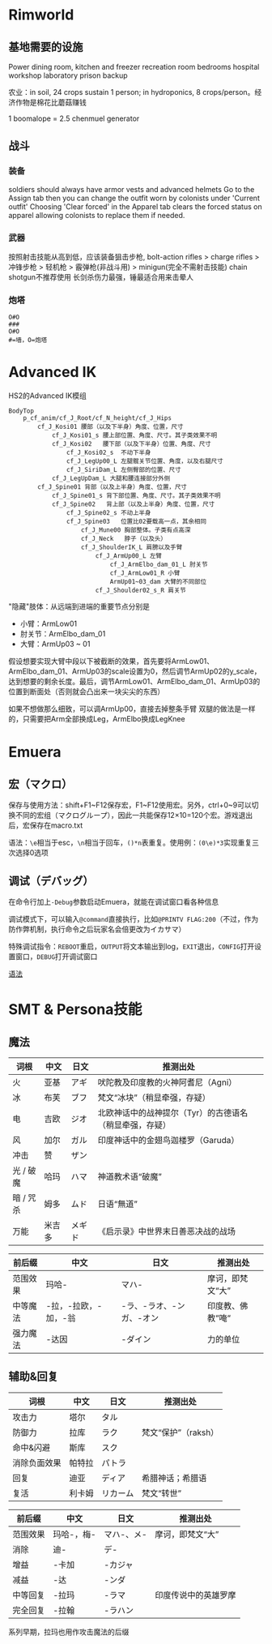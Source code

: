 # Rimworld

## 基地需要的设施

Power
dining room, kitchen and freezer
recreation room
bedrooms
hospital
workshop
laboratory
prison
backup

农业：in soil, 24 crops sustain 1 person; in hydroponics, 8 crops/person。经济作物是棉花比蘑菇赚钱

1 boomalope = 2.5 chenmuel generator

## 战斗

### 装备

soldiers should always have armor vests and advanced helmets
Go to the Assign tab then you can change the outfit worn by colonists under 'Current outfit'
Choosing 'Clear forced' in the Apparel tab clears the forced status on apparel allowing colonists to replace them if needed. 

### 武器

按照射击技能从高到低，应该装备狙击步枪, bolt-action rifles > charge rifles > 冲锋步枪 > 轻机枪 > 霰弹枪(非战斗用) > minigun(完全不需射击技能)
chain shotgun不推荐使用
长剑杀伤力最强，锤最适合用来击晕人

### 炮塔

```
O#O
###
O#O
#=墙，O=炮塔
```

# Advanced IK

HS2的Advanced IK模组

```
BodyTop
    p_cf_anim/cf_J_Root/cf_N_height/cf_J_Hips
        cf_J_Kosi01 腰部（以及下半身）角度、位置，尺寸
            cf_J_Kosi01_s 腰上部位置、角度、尺寸。其子类效果不明
            cf_J_Kosi02   腰下部（以及下半身）位置、角度、尺寸
                cf_J_Kosi02_s  不动下半身
                cf_J_LegUp00_L 左腿髋关节位置、角度，以及右腿尺寸
                cf_J_SiriDam_L 左侧臀部的位置、尺寸
            cf_J_LegUpDam_L 大腿和腰连接部分外侧
        cf_J_Spine01 背部（以及上半身）角度、位置，尺寸
            cf_J_Spine01_s 背下部位置、角度、尺寸。其子类效果不明
            cf_J_Spine02   背上部（以及上半身）角度、位置，尺寸
                cf_J_Spine02_s 不动上半身
                cf_J_Spine03   位置比02要载高一点，其余相同
                    cf_J_Mune00 胸部整体。子类有点高深
                    cf_J_Neck   脖子（以及头）
                    cf_J_ShoulderIK_L 肩膀以及手臂
                        cf_J_ArmUp00_L 左臂
                            cf_J_ArmElbo_dam_01_L 肘关节
                            cf_J_ArmLow01_R 小臂
                            ArmUp01~03_dam 大臂的不同部位
                        cf_J_Shoulder02_s_R 肩关节
```

"隐藏"肢体：从远端到进端的重要节点分别是

- 小臂：ArmLow01
- 肘关节：ArmElbo_dam_01
- 大臂：ArmUp03 ~ 01

假设想要实现大臂中段以下被截断的效果，首先要将ArmLow01、ArmElbo_dam_01、ArmUp03的scale设置为0，然后调节ArmUp02的y_scale，达到想要的剩余长度。最后，调节ArmLow01、ArmElbo_dam_01、ArmUp03的位置到断面处（否则就会凸出来一块尖尖的东西）

如果不想做那么细致，可以调ArmUp00，直接去掉整条手臂
双腿的做法是一样的，只需要把Arm全部换成Leg，ArmElbo换成LegKnee

# Emuera

## 宏（マクロ）

保存与使用方法：shift+F1~F12保存宏，F1~F12使用宏。另外，ctrl+0~9可以切换不同的宏组（マクログループ），因此一共能保存12×10=120个宏。游戏退出后，宏保存在macro.txt

语法：`\e`相当于esc，`\n`相当于回车，`()*n`表重复。使用例：`(0\e)*3`实现重复三次选择0选项

## 调试（デバッグ）

在命令行加上`-Debug`参数启动Emuera，就能在调试窗口看各种信息

调试模式下，可以输入`@command`直接执行，比如`@PRINTV FLAG:200`（不过，作为防作弊机制，执行命令之后玩家名会倍更改为イカサマ）

特殊调试指令：`REBOOT`重启，`OUTPUT`将文本输出到log，`EXIT`退出，`CONFIG`打开设置窗口，`DEBUG`打开调试窗口

[语法](https://ja.osdn.net/projects/emuera/wiki/FrontPage)

# SMT & Persona技能

## 魔法

| 词根      | 中文   | 日文   | 推测出处                                                |
| --------- | ------ | ------ | ------------------------------------------------------- |
| 火        | 亚基   | アギ   | 吠陀教及印度教的火神阿耆尼（Agni）                      |
| 冰        | 布芙   | ブフ   | 梵文“冰块”（稍显牵强，存疑）                            |
| 电        | 吉欧   | ジオ   | 北欧神话中的战神提尔（Tyr）的古德语名（稍显牵强，存疑） |
| 风        | 加尔   | ガル   | 印度神话中的金翅鸟迦楼罗（Garuda）                      |
| 冲击      | 赞     | ザン   |                                                         |
| 光 / 破魔 | 哈玛   | ハマ   | 神道教术语“破魔”                                        |
| 暗 / 咒杀 | 姆多   | ムド   | 日语“無道”                                              |
| 万能      | 米吉多 | メギド | 《启示录》中世界末日善恶决战的战场                      |

| 前后缀   | 中文                 | 日文                     | 推测出处         |
| -------- | -------------------- | ------------------------ | ---------------- |
| 范围效果 | 玛哈-                | マハ-                    | 摩诃，即梵文“大” |
| 中等魔法 | -拉，-拉欧，-加，-翁 | -ラ、-ラオ、-ンガ、-オン | 印度教、佛教“唵“ |
| 强力魔法 | -达因                | -ダイン                  | 力的单位         |

## 辅助&回复

| 词根         | 中文   | 日文     | 推测出处            |
| ------------ | ------ | -------- | ------------------- |
| 攻击力       | 塔尔   | タル     |                     |
| 防御力       | 拉库   | ラク     | 梵文“保护”（raksh） |
| 命中&闪避    | 斯库   | スク     |                     |
| 消除负面效果 | 帕特拉 | パトラ   |                     |
| 回复         | 迪亚   | ディア   | 希腊神话；希腊语    |
| 复活         | 利卡姆 | リカーム | 梵文“转世”          |

| 前后缀   | 中文       | 日文       | 推测出处             |
| -------- | ---------- | ---------- | -------------------- |
| 范围效果 | 玛哈-，梅- | マハ-、メ- | 摩诃，即梵文“大”     |
| 消除     | 迪-        | デ-        |                      |
| 增益     | -卡加      | -カジャ    |                      |
| 减益     | -达        | -ンダ      |                      |
| 中等回复 | -拉玛      | -ラマ      | 印度传说中的英雄罗摩 |
| 完全回复 | -拉翰      | -ラハン    |                      |

系列早期，拉玛也用作攻击魔法的后缀
